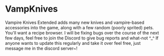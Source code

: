 # VampKnives
Vampire Knives Extended adds many new knives and vampire-based accessories into the game, along with a few random (poorly sprited) pets. 
You'll want a recipe browser. I will be fixing bugs over the course of the next few days, feel free to join the Discord to give bug
reports and what-not ^_^
If anyone wants to update this regularly and take it over feel free, just message me in the discord server~!
